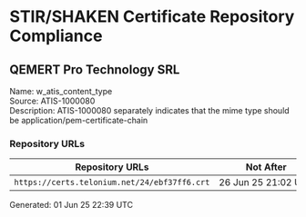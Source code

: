 # STIR/SHAKEN Certificate Repository Compliance

## QEMERT Pro Technology SRL

Name: w_atis_content_type\
Source: ATIS-1000080\
Description: ATIS-1000080 separately indicates that the mime type should be application/pem-certificate-chain
### Repository URLs

| Repository URLs | Not After |  Problems | Link |
|-----------------|-----------|-----------|------|
| `https://certs.telonium.net/24/ebf37ff6.crt` | 26&#160;Jun&#160;25&#160;21:02&#160;UTC | true | [view](../../REPOS/df2de3dd30fd247e61293ec6a1b63327b0c57451/README.md) |


Generated: 01 Jun 25 22:39 UTC